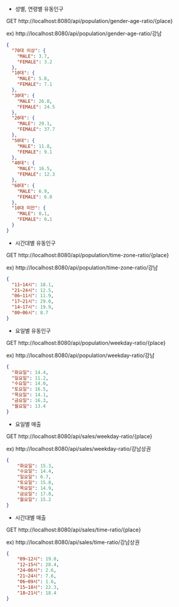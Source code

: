 - 성별, 연령별 유동인구

GET http://localhost:8080/api/population/gender-age-ratio/{place}

ex) http://localhost:8080/api/population/gender-age-ratio/강남
```json
{
  "70대 이상": {
    "MALE": 3.7,
    "FEMALE": 3.2
  },
  "10대": {
    "MALE": 5.8,
    "FEMALE": 7.1
  },
  "30대": {
    "MALE": 26.0,
    "FEMALE": 24.5
  },
  "20대": {
    "MALE": 29.1,
    "FEMALE": 37.7
  },
  "50대": {
    "MALE": 11.8,
    "FEMALE": 9.1
  },
  "40대": {
    "MALE": 16.5,
    "FEMALE": 12.3
  },
  "60대": {
    "MALE": 6.9,
    "FEMALE": 6.0
  },
  "10대 미만": {
    "MALE": 0.1,
    "FEMALE": 0.1
  }
}
```

- 시간대별 유동인구

GET http://localhost:8080/api/population/time-zone-ratio/{place}

ex) http://localhost:8080/api/population/time-zone-ratio/강남
```json
{
  "11~14시": 18.1,
  "21~24시": 12.5,
  "06~11시": 11.9,
  "17~21시": 29.0,
  "14~17시": 19.9,
  "00~06시": 8.7
}
```

- 요일별 유동인구

GET http://localhost:8080/api/population/weekday-ratio/{place}

ex) http://localhost:8080/api/population/weekday-ratio/강남
```json
{
  "화요일": 14.4,
  "일요일": 11.2,
  "수요일": 14.0,
  "토요일": 16.5,
  "목요일": 14.1,
  "금요일": 16.3,
  "월요일": 13.4
}
```

- 요일별 매출

GET http://localhost:8080/api/sales/weekday-ratio/{place}

ex) http://localhost:8080/api/sales/weekday-ratio/강남상권
```json
{
    "화요일": 15.3,
    "수요일": 14.4,
    "일요일": 6.7,
    "토요일": 15.8,
    "목요일": 14.9,
    "금요일": 17.8,
    "월요일": 15.2
}
```

- 시간대별 매출

GET http://localhost:8080/api/sales/time-ratio/{place}

ex) http://localhost:8080/api/sales/time-ratio/강남상권
```json
{
    "09~12시": 19.0,
    "12~15시": 28.4,
    "24~06시": 2.6,
    "21~24시": 7.6,
    "06~09시": 1.6,
    "15~18시": 22.3,
    "18~21시": 18.4
}
```